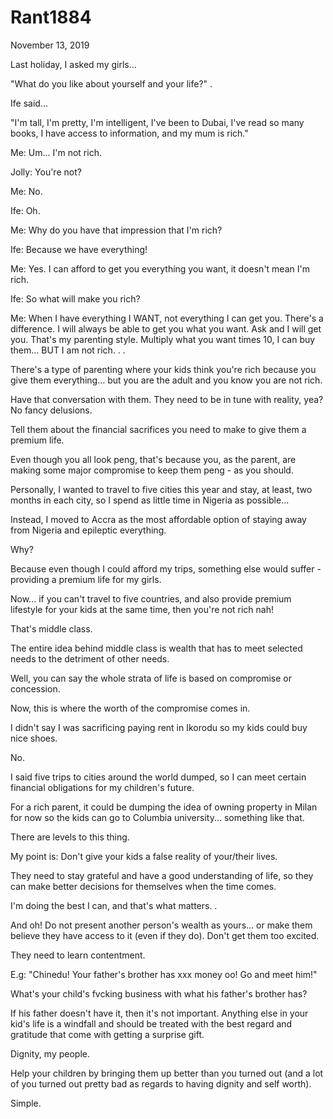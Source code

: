 # Rant1884



November 13, 2019

Last holiday, I asked my girls...

"What do you like about yourself and your life?"
.

Ife said...

"I'm tall, I'm pretty, I'm intelligent, I've been to Dubai, I've read so many books, I have access to information, and my mum is rich."

Me: Um... I'm not rich.

Jolly: You're not?

Me: No. 

Ife: Oh.

Me: Why do you have that impression that I'm rich?

Ife: Because we have everything!

Me: Yes. I can afford to get you everything you want, it doesn't mean I'm rich.

Ife: So what will make you rich?

Me: When I have everything I WANT, not everything I can get you. There's a difference. I will always be able to get you what you want. Ask and I will get you. That's my parenting style. Multiply what you want times 10, I can buy them... BUT I am not rich.
.
.

There's a type of parenting where your kids think you're rich because you give them everything... but you are the adult and you know you are not rich.

Have that conversation with them. They need to be in tune with reality, yea? No fancy delusions.

Tell them about the financial sacrifices you need to make to give them a premium life.

Even though you all look peng, that's because you, as the parent, are making some major compromise to keep them peng - as you should. 

Personally, I wanted to travel to five cities this year and stay, at least, two months in each city, so I spend as little time in Nigeria as possible...

Instead, I moved to Accra as the most affordable option of staying away from Nigeria and epileptic everything.

Why?

Because even though I could afford my trips, something else would suffer - providing a premium life for my girls. 

Now... if you can't travel to five countries, and also provide premium lifestyle for your kids at the same time, then you're not rich nah!

That's middle class.

The entire idea behind middle class is wealth that has to meet selected needs to the detriment of other needs. 

Well, you can say the whole strata of life is based on compromise or concession. 

Now, this is where the worth of the compromise comes in.

I didn't say I was sacrificing paying rent in Ikorodu so my kids could buy nice shoes. 

No.

I said five trips to cities around the world dumped, so I can meet certain financial obligations for my children's future.

For a rich parent, it could be dumping the idea of owning property in Milan for now so the kids can go to Columbia university... something like that. 

There are levels to this thing.

My point is: Don't give your kids a false reality of your/their lives.

They need to stay grateful and have a good understanding of life, so they can make better decisions for themselves when the time comes.

I'm doing the best I can, and that's what matters. 
.

And oh! Do not present another person's wealth as yours... or make them believe they have access to it (even if they do). Don't get them too excited. 

They need to learn contentment.

E.g: "Chinedu! Your father's brother has xxx money oo! Go and meet him!"

What's your child's fvcking business with what his father's brother has? 

If his father doesn't have it, then it's not important. Anything else in your kid's life is a windfall and should be treated with the best regard and gratitude that come with getting a surprise gift. 

Dignity, my people. 

Help your children by bringing them up better than you turned out (and a lot of you turned out pretty bad as regards to having dignity and self worth).

Simple.